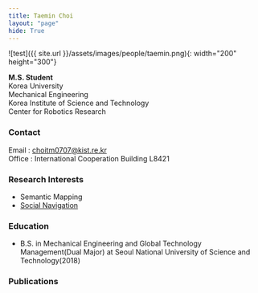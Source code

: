 ```yaml
---
title: Taemin Choi
layout: "page"
hide: True
---
```


![test]({{ site.url }}/assets/images/people/taemin.png){: width="200" height="300"}

**M.S. Student**<br>Korea University<br>Mechanical Engineering<br>Korea Institute of Science and Technology<br>Center for Robotics Research

### Contact

Email : choitm0707@kist.re.kr<br>Office : International Cooperation Building L8421

### Research Interests

- Semantic Mapping
- [Social Navigation](https://github.com/Taemin0707/social_navigation)

### Education

- B.S. in Mechanical Engineering and Global Technology Management(Dual Major) at Seoul National University of Science and Technology(2018)

### Publications
